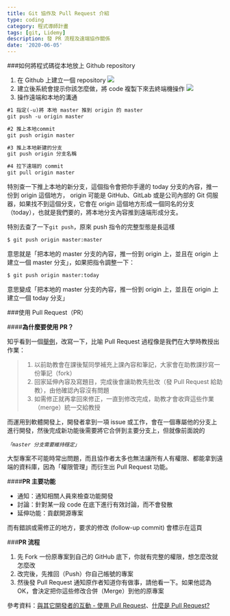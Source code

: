 ```yaml
---
title: Git 協作及 Pull Request 介紹
type: coding
category: 程式導師計畫
tags: [git, Lidemy]
description: 發 PR 流程及遠端協作關係
date: '2020-06-05'
---
```


###如何將程式碼從本地放上 Github repository
1. 在 Github 上建立一個 repository
![](https://i.imgur.com/Jm3aBpx.png)
2. 建立後系統會提示你該怎麼做，將 code 複製下來去終端機操作
![](https://i.imgur.com/BZSzARM.png)
3. 操作遠端和本地的溝通

```html
#1 指定(-u)將 本地 master 推到 origin 的 master
git push -u origin master

#2 推上本地commit
git push origin master 

#3 推上本地新建的分支
git push origin 分支名稱

#4 拉下遠端的 commit
git pull origin master 
```

特別查一下推上本地的新分支，這個指令會把你手邊的 today 分支的內容，推一份到 origin 這個地方， origin 可能是 GitHub、GitLab 或是公司內部的 Git 伺服器，如果找不到這個分支，它會在 origin 這個地方形成一個同名的分支（today），也就是我們要的，將本地分支內容推到遠端形成分支。

特別去查了一下`git push`，原來 push 指令的完整型態是長這樣

```html
$ git push origin master:master
```

意思就是「把本地的 master 分支的內容，推一份到 origin 上，並且在 origin 上建立一個 master 分支」，如果把指令調整一下：

```html
$ git push origin master:today
```

意思變成「把本地的 master 分支的內容，推一份到 origin 上，並且在 origin 上建立一個 today 分支」


###使用 Pull Request（PR）

####**為什麼要使用 PR？**

知乎看到一個[舉例](https://www.zhihu.com/question/21682976)，改寫一下，比喻 Pull Request 過程像是我們在大學時教授出作業：
> 1. 以前助教會在課後幫同學補充上課內容和筆記，大家會在助教課抄寫一份筆記（fork）
> 2. 回家延伸內容及寫題目，完成後會讓助教先批改（發 Pull Request 給助教），由他確認內容沒有問題
> 3. 如需修正就再拿回來修正，一直到修改完成，助教才會收齊這些作業（merge）統一交給教授

而運用到軟體開發上，開發者拿到一項 issue 或工作，會在一個專屬他的分支上進行開發，然後完成新功能後需要將它合併到主要分支上，但就像前面說的

*`「master 分支需要維持穩定」`*

大型專案不可能時常出問題，而且協作者太多也無法讓所有人有權限、都能拿到遠端的資料庫，因為「權限管理」而衍生出 Pull Request 功能。


####**PR 主要功能**
* 通知：通知相關人員來檢查功能開發
* 討論：針對某一段 code 在底下進行有效討論，而不會發散
* 延伸功能：貢獻開源專案

而有錯誤或需修正的地方，要求的修改 (follow-up commit) 會標示在這頁


###**PR 流程**
1. 先 Fork 一份原專案到自己的 GitHub 底下，你就有完整的權限，想怎麼改就怎麼改
2. 改完後，先推回（Push）你自己帳號的專案
3. 然後發 Pull Request 通知原作者知道你有做事，請他看一下。如果他認為 OK，會決定把你這些修改合併（Merge）到他的原專案

參考資料：[與其它開發者的互動 - 使用 Pull Request](https://gitbook.tw/chapters/github/pull-request.html)、[什麼是 Pull Request?](https://medium.com/@shoujhengduan/%E4%BB%80%E9%BA%BC%E6%98%AF-pull-request-b476ee3e0217)
